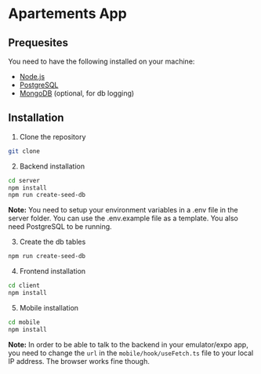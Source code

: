 # Apartements App

## Prequesites

You need to have the following installed on your machine:

- [Node.js](http://nodejs.org/)
- [PostgreSQL](https://www.postgresql.org/)
- [MongoDB](https://www.mongodb.com/) (optional, for db logging)

## Installation

1. Clone the repository

```sh
git clone
```

2. Backend installation

```sh
cd server
npm install
npm run create-seed-db
```

**Note:** You need to setup your environment variables in a .env file in the server folder. You can use the .env.example file as a template. You also need PostgreSQL to be running.

3. Create the db tables

```sh
npm run create-seed-db
```

4. Frontend installation

```sh
cd client
npm install
```

5. Mobile installation

```sh
cd mobile
npm install
```

**Note:** In order to be able to talk to the backend in your emulator/expo app, you need to change the `url` in the `mobile/hook/useFetch.ts` file to your local IP address. The browser works fine though.
